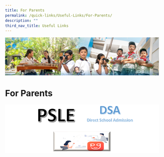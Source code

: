 ```yaml
---
title: For Parents
permalink: /quick-links/Useful-Links/For-Parents/
description: ""
third_nav_title: Useful Links
---
```

![](/images/AboutUs.jpg)


For Parents
===========

![](/images/ForParent.png)